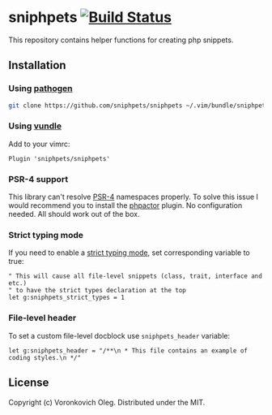# sniphpets [![Build Status](https://travis-ci.org/sniphpets/sniphpets.svg?branch=master)](https://travis-ci.org/sniphpets/sniphpets)

This repository contains helper functions for creating php snippets.

## Installation

### Using [pathogen](https://github.com/tpope/vim-pathogen)

```sh
git clone https://github.com/sniphpets/sniphpets ~/.vim/bundle/sniphpets
```

### Using [vundle](https://github.com/gmarik/vundle)

Add to your vimrc:

```vim
Plugin 'sniphpets/sniphpets'
```

### PSR-4 support

This library can't resolve [PSR-4](https://www.php-fig.org/psr/psr-4/) namespaces properly. To solve this issue I would recommend you to install the [phpactor](https://github.com/phpactor/phpactor) plugin. No configuration needed. All should work out of the box.

### Strict typing mode

If you need to enable a [strict typing mode](https://www.php.net/manual/en/functions.arguments.php#functions.arguments.type-declaration.strict), set corresponding variable to true:
```vim
" This will cause all file-level snippets (class, trait, interface and etc.)
" to have the strict types declaration at the top
let g:sniphpets_strict_types = 1
```

### File-level header

To set a custom file-level docblock use `sniphpets_header` variable:
```vim
let g:sniphpets_header = "/**\n * This file contains an example of coding styles.\n */"
```

## License

Copyright (c) Voronkovich Oleg. Distributed under the MIT.
